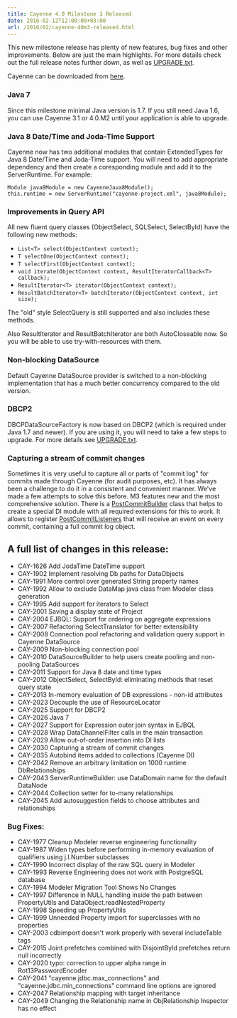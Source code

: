```yaml
---
title: Cayenne 4.0 Milestone 3 Released
date: 2016-02-12T12:00:00+03:00
url: /2016/02/cayenne-40m3-released.html
--- 
```


This new milestone release has plenty of new features, bug fixes and other improvements. Below are just the main highlights. For more details check out the full release notes further down, as well as [UPGRADE.txt](https://github.com/apache/cayenne/blob/4.0.M3/docs/doc/src/main/resources/UPGRADE.txt).

Cayenne can be downloaded from [here](/download.html).

<div class="pb-3"><!-- gap 3rem --></div>


### Java 7

Since this milestone minimal Java version is 1.7. If you still need Java 1.6, you can use Cayenne 3.1 or 4.0.M2 until your application is able to upgrade.

<div class="pb-3"><!-- gap 3rem --></div>


### Java 8 Date/Time and Joda-Time Support

Cayenne now has two additional modules that contain ExtendedTypes for Java 8 Date/Time and Joda-Time support. You will need to add appropriate dependency and then create a coresponding module and add it to the ServerRuntime. For example:

    Module java8Module = new CayenneJava8Module();
    this.runtime = new ServerRuntime("cayenne-project.xml", java8Module);

<div class="pb-3"><!-- gap 3rem --></div>


### Improvements in Query API

All new fluent query classes (ObjectSelect, SQLSelect, SelectById) have the following new methods:

* `List<T> select(ObjectContext context);`
* `T selectOne(ObjectContext context);`
* `T selectFirst(ObjectContext context);`
* `void iterate(ObjectContext context, ResultIteratorCallback<T> callback);`
* `ResultIterator<T> iterator(ObjectContext context);`
* `ResultBatchIterator<T> batchIterator(ObjectContext context, int size);`

The "old" style SelectQuery is still supported and also includes these methods. 

Also ResultIterator and ResultBatchIterator are both AutoCloseable now. So you will be able to use try-with-resources with them.

<div class="pb-3"><!-- gap 3rem --></div>


### Non-blocking DataSource

Default Cayenne DataSource provider is switched to a non-blocking implementation that has a much better concurrency compared to the old version.

<div class="pb-3"><!-- gap 3rem --></div>


### DBCP2

DBCPDataSourceFactory is now based on DBCP2 (which is required under Java 1.7 and newer). If you are using it, you will need to take a few steps to upgrade. For more details see [UPGRADE.txt](https://github.com/apache/cayenne/blob/4.0.M3/docs/doc/src/main/resources/UPGRADE.txt).

<div class="pb-3"><!-- gap 3rem --></div>


### Capturing a stream of commit changes

Sometimes it is very useful to capture all or parts of "commit log" for commits made through Cayenne (for audit purposes, etc). It has always been a challenge to do it in a consistent and convenient manner. We've made a few attempts to solve this before. M3 features new and the most comprehensive solution. There is a [PostCommitBuilder](https://github.com/apache/cayenne/blob/4.0.M3/cayenne-lifecycle/src/main/java/org/apache/cayenne/lifecycle/postcommit/PostCommitModuleBuilder.java) class that helps to create a special DI module with all required extensions for this to work. It allows to register [PostCommitListeners](https://github.com/apache/cayenne/blob/4.0.M3/cayenne-lifecycle/src/main/java/org/apache/cayenne/lifecycle/postcommit/PostCommitListener.java) that will receive an event on every commit, containing a full commit log object.

<div class="pb-3"><!-- gap 3rem --></div>
<h2 class="text-center">A full list of changes in this release:</h2>
<div class="pb-2"><!-- gap 2rem --></div>

* CAY-1626 Add JodaTime DateTime support
* CAY-1902 Implement resolving Db paths for DataObjects
* CAY-1991 More control over generated String property names
* CAY-1992 Allow to exclude DataMap java class from Modeler class generation
* CAY-1995 Add support for iterators to Select
* CAY-2001 Saving a display state of Project
* CAY-2004 EJBQL: Support for ordering on aggregate expressions
* CAY-2007 Refactoring SelectTranslator for better extensibility
* CAY-2008 Connection pool refactoring and validation query support in Cayenne DataSource
* CAY-2009 Non-blocking connection pool
* CAY-2010 DataSourceBuilder to help users create pooling and non-pooling DataSources
* CAY-2011 Support for Java 8 date and time types
* CAY-2012 ObjectSelect, SelectById: eliminating methods that reset query state
* CAY-2013 In-memory evaluation of DB expressions - non-id attributes
* CAY-2023 Decouple the use of ResourceLocator
* CAY-2025 Support for DBCP2
* CAY-2026 Java 7
* CAY-2027 Support for Expression outer join syntax in EJBQL
* CAY-2028 Wrap DataChannelFilter calls in the main transaction
* CAY-2029 Allow out-of-order insertion into DI lists
* CAY-2030 Capturing a stream of commit changes
* CAY-2035 Autobind items added to collections (Cayenne DI)
* CAY-2042 Remove an arbitrary limitation on 1000 runtime DbRelationships
* CAY-2043 ServerRuntimeBuilder: use DataDomain name for the default DataNode
* CAY-2044 Collection setter for to-many relationships
* CAY-2045 Add autosuggestion fields to choose attributes and relationships

<div class="pb-2"><!-- gap 2rem --></div>


### Bug Fixes:

* CAY-1977 Cleanup Modeler reverse engineering functionality
* CAY-1987 Widen types before performing in-memory evaluation of qualifiers using j.l.Number subclasses
* CAY-1990 Incorrect display of the raw SQL query in Modeler
* CAY-1993 Reverse Engineering does not work with PostgreSQL database
* CAY-1994 Modeler Migration Tool Shows No Changes
* CAY-1997 Difference in NULL handling inside the path between PropertyUtils and DataObject.readNestedProperty
* CAY-1998 Speeding up PropertyUtils
* CAY-1999 Unneeded Property import for superclasses with no properties
* CAY-2003 cdbimport doesn't work properly with several includeTable tags
* CAY-2015 Joint prefetches combined with DisjointById prefetches return null incorrectly
* CAY-2020 typo: correction to upper alpha range in Rot13PasswordEncoder
* CAY-2041 "cayenne.jdbc.max_connections" and "cayenne.jdbc.min_connections" command line options are ignored
* CAY-2047 Relationship mapping with target inheritance
* CAY-2049 Changing the Relationship name in ObjRelationship Inspector has no effect
